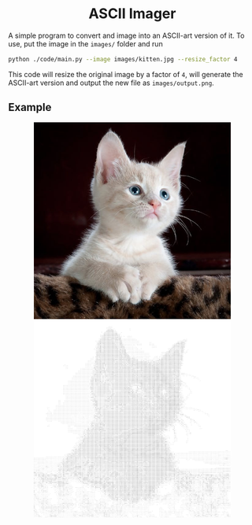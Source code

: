 <div align="center">
    <h1>ASCII Imager</h1>
</div>

A simple program to convert and image into an ASCII-art version of it. To use,
put the image in the `images/` folder and run

```bash
python ./code/main.py --image images/kitten.jpg --resize_factor 4
```

This code will resize the original image by a factor of `4`, will generate
the ASCII-art version and output the new file as `images/output.png`.

## Example

<p align="center">
    <img src="https://github.com/ffiza/ascii-imager/blob/main/images/kitten.jpg?raw=true" height=400>
    <img src="https://github.com/ffiza/ascii-imager/blob/main/images/output.png?raw=true" height=400>
</p>